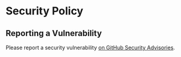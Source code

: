 # Security Policy

## Reporting a Vulnerability

Please report a security vulnerability [on GitHub Security Advisories](https://github.com/xdev-software/biapi/security/advisories/new).
